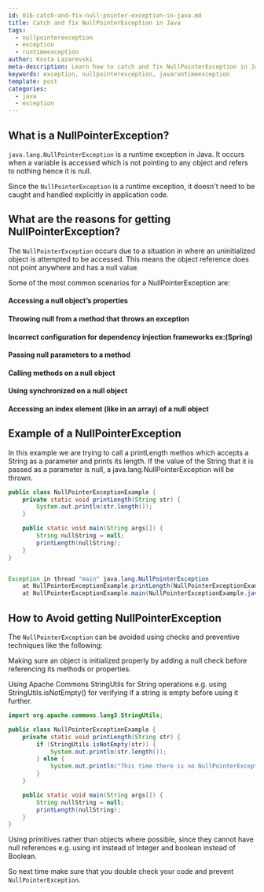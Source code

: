 ```yaml
---
id: 016-catch-and-fix-null-pointer-exception-in-java.md
title: Catch and fix NullPointerException in Java
tags:
  - nullpointerexception
  - exception
  - runtimeexception
author: Kosta Lazarevski
meta-description: Learn how to catch and fix NullPointerException in Java
keywords: exception, nullpointerexception, javaruntimeexception
template: post
categories:
  - java
  - exception
---
```


## What is a NullPointerException?

`java.lang.NullPointerException` is a runtime exception in Java. It occurs when a variable is accessed which is not pointing to any object and refers to nothing hence it is null.

Since the `NullPointerException` is a runtime exception, it doesn't need to be caught and handled explicitly in application code.

## What are the reasons for getting NullPointerException?

The `NullPointerException` occurs due to a situation in where an uninitialized object is attempted to be accessed. This means the object reference does not point anywhere and has a null value.

Some of the most common scenarios for a NullPointerException are:

#### Accessing a null object’s properties
#### Throwing null from a method that throws an exception
#### Incorrect configuration for dependency injection frameworks ex:(Spring)
#### Passing null parameters to a method
#### Calling methods on a null object
#### Using synchronized on a null object
#### Accessing an index element (like in an array) of a null object


## Example of a NullPointerException

In this example we are trying to call a printLength methos which accepts a String as a parameter and prints its length. If the value of the String that it is passed as a parameter is null,
a java.lang.NullPointerException will be thrown.

```java
public class NullPointerExceptionExample {
    private static void printLength(String str) {
        System.out.println(str.length());
    }

    public static void main(String args[]) {
        String nullString = null;
        printLength(nullString);
    }
}


Exception in thread "main" java.lang.NullPointerException
    at NullPointerExceptionExample.printLength(NullPointerExceptionExample.java:3)
    at NullPointerExceptionExample.main(NullPointerExceptionExample.java:8)
```

## How to Avoid getting NullPointerException

The `NullPointerException` can be avoided using checks and preventive techniques like the following:

Making sure an object is initialized properly by adding a null check before referencing its methods or properties.

Using Apache Commons StringUtils for String operations e.g. using StringUtils.isNotEmpty() for verifying if a string is empty before using it further.

```java
import org.apache.commons.lang3.StringUtils;

public class NullPointerExceptionExample {
    private static void printLength(String str) {
        if (StringUtils.isNotEmpty(str)) {
            System.out.println(str.length());
        } else {
            System.out.println("This time there is no NullPointerException");
        }
    }

    public static void main(String args[]) {
        String nullString = null;
        printLength(nullString);
    }
}
```

Using primitives rather than objects where possible, since they cannot have null references e.g. using int instead of Integer and boolean instead of Boolean.

So next time make sure that you double check your code and prevent `NullPointerException`.  
